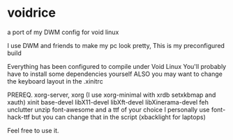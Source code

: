 # voidrice
a port of my DWM config for void linux

I use DWM and friends to make my pc look pretty, This is my preconfigured build

Everything has been configured to compile under Void Linux You'll probably have to install some dependencies yourself ALSO you may want to change the keyboard layout in the .xinitrc

PREREQ. xorg-server, xorg (I use xorg-minimal with xrdb setxkbmap and xauth) xinit base-devel libX11-devel libXft-devel libXinerama-devel feh unclutter unzip font-awesome and a ttf of your choice I personally use font-hack-ttf but you can change that in the script (xbacklight for laptops)

Feel free to use it.
